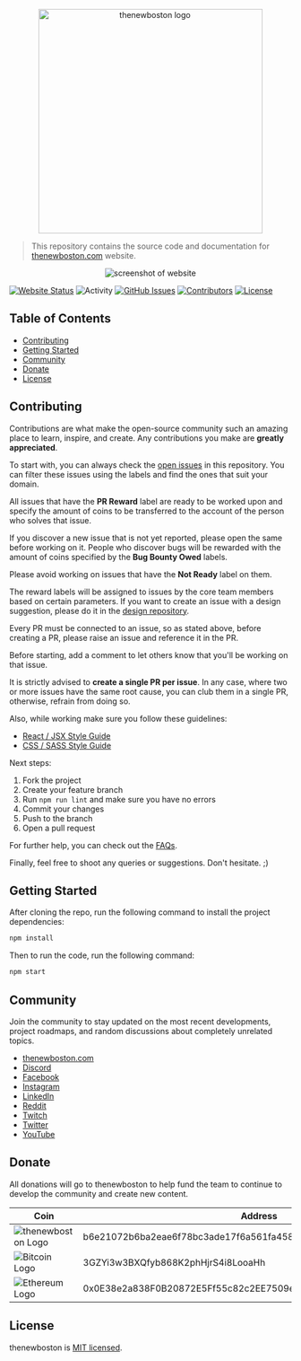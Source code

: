 <p align="center">
  <img alt="thenewboston logo" src="./src/assets/svgs/thenewboston-primary.svg" width="400">
</p>

> This repository contains the source code and documentation for [thenewboston.com](https://thenewboston.com/) website.

<p align="center">
  <img alt="screenshot of website" src="https://imgur.com/Nw7W49v.png">
</p>

[![Website Status](https://img.shields.io/website?url=https%3A%2F%2Fthenewboston.com)](https://thenewboston.com) ![Activity](https://img.shields.io/github/commit-activity/m/thenewboston-developers/website) [![GitHub Issues](https://img.shields.io/github/issues/thenewboston-developers/website)](https://github.com/thenewboston-developers/website/issues) [![Contributors](https://img.shields.io/github/contributors/thenewboston-developers/website)](https://github.com/thenewboston-developers/Website/graphs/contributors) [![License](https://img.shields.io/github/license/thenewboston-developers/website)](http://opensource.org/licenses/MIT)

## Table of Contents

- [Contributing](#contributing)
- [Getting Started](#getting-started)
- [Community](#community)
- [Donate](#donate)
- [License](#license)

## Contributing

Contributions are what make the open-source community such an amazing place to learn, inspire, and create. Any contributions you make are **greatly appreciated**.

To start with, you can always check the [open issues](https://github.com/thenewboston-developers/Website/issues) in this repository. You can filter these issues using the labels and find the ones that suit your domain.

All issues that have the **PR Reward** label are ready to be worked upon and specify the amount of coins to be transferred to the account of the person who solves that issue.

If you discover a new issue that is not yet reported, please open the same before working on it. People who discover bugs will be rewarded with the amount of coins specified by the **Bug Bounty Owed** labels.

Please avoid working on issues that have the **Not Ready** label on them.

The reward labels will be assigned to issues by the core team members based on certain parameters. If you want to create an issue with a design suggestion, please do it in the [design repository](https://github.com/thenewboston-developers/Design).

Every PR must be connected to an issue, so as stated above, before creating a PR, please raise an issue and reference it in the PR.

Before starting, add a comment to let others know that you'll be working on that issue.

It is strictly advised to **create a single PR per issue**. In any case, where two or more issues have the same root cause, you can club them in a single PR, otherwise, refrain from doing so.

Also, while working make sure you follow these guidelines:

- [React / JSX Style Guide](https://thenewboston.com/style-guide/react)
- [CSS / SASS Style Guide](https://thenewboston.com/style-guide/css)

Next steps:

1. Fork the project
2. Create your feature branch
3. Run `npm run lint` and make sure you have no errors
4. Commit your changes
5. Push to the branch
6. Open a pull request

For further help, you can check out the [FAQs](https://thenewboston.com/faq).

Finally, feel free to shoot any queries or suggestions. Don't hesitate. ;)

## Getting Started

After cloning the repo, run the following command to install the project dependencies:

```bash
npm install
```

Then to run the code, run the following command:

```bash
npm start
```

## Community

Join the community to stay updated on the most recent developments, project roadmaps, and random discussions about completely unrelated topics.

- [thenewboston.com](https://thenewboston.com/)
- [Discord](https://discord.gg/thenewboston)
- [Facebook](https://www.facebook.com/TheNewBoston-464114846956315/)
- [Instagram](https://www.instagram.com/thenewboston_official/)
- [LinkedIn](https://www.linkedin.com/company/thenewboston-developers/)
- [Reddit](https://www.reddit.com/r/thenewboston/)
- [Twitch](https://www.twitch.tv/thenewboston/videos)
- [Twitter](https://twitter.com/thenewboston_og)
- [YouTube](https://www.youtube.com/user/thenewboston)

## Donate

All donations will go to thenewboston to help fund the team to continue to develop the community and create new content.

| Coin                                                       | Address                                                          |
| ---------------------------------------------------------- | ---------------------------------------------------------------- |
| ![thenewboston Logo](./src/assets/images/thenewboston.png) | b6e21072b6ba2eae6f78bc3ade17f6a561fa4582d5494a5120617f2027d38797 |
| ![Bitcoin Logo](./src/assets/images/bitcoin.png)           | 3GZYi3w3BXQfyb868K2phHjrS4i8LooaHh                               |
| ![Ethereum Logo](./src/assets/images/ethereum.png)         | 0x0E38e2a838F0B20872E5Ff55c82c2EE7509e6d4A                       |

## License

thenewboston is [MIT licensed](http://opensource.org/licenses/MIT).
